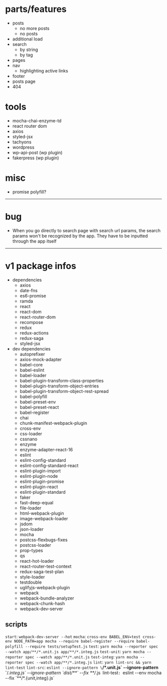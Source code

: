 # parts/features

- posts
  - no more posts
  - no posts
- additional load
- search
  - by string
  - by tag
- pages
- nav
  - highlighting active links
- footer
- posts page
- 404

# tools

- mocha-chai-enzyme-td
- react router dom
- axios
- styled-jsx
- tachyons
- wordpress
- wp-api-post (wp plugin)
- fakerpress (wp plugin)

# misc

- promise polyfill?

---

# bug

- When you go directly to search page with search url params, the search params won't be recognized by the app. They have to be inputted through the app itself

---

# v1 package infos

- dependencies
  - axios
  - date-fns
  - es6-promise
  - ramda
  - react
  - react-dom
  - react-router-dom
  - recompose
  - redux
  - redux-actions
  - redux-saga
  - styled-jsx
- dev dependencies
  - autoprefixer
  - axios-mock-adapter
  - babel-core
  - babel-eslint
  - babel-loader
  - babel-plugin-transform-class-properties
  - babel-plugin-transform-object-entries
  - babel-plugin-transform-object-rest-spread
  - babel-polyfill
  - babel-preset-env
  - babel-preset-react
  - babel-register
  - chai
  - chunk-manifest-webpack-plugin
  - cross-env
  - css-loader
  - cssnano
  - enzyme
  - enzyme-adapter-react-16
  - eslint
  - eslint-config-standard
  - eslint-config-standard-react
  - eslint-plugin-import
  - eslint-plugin-node
  - eslint-plugin-promise
  - eslint-plugin-react
  - eslint-plugin-standard
  - faker
  - fast-deep-equal
  - file-loader
  - html-webpack-plugin
  - image-webpack-loader
  - jsdom
  - json-loader
  - mocha
  - postcss-flexbugs-fixes
  - postcss-loader
  - prop-types
  - qs
  - react-hot-loader
  - react-router-test-context
  - redux-saga-test-plan
  - style-loader
  - testdouble
  - uglifyjs-webpack-plugin
  - webpack
  - webpack-bundle-analyzer
  - webpack-chunk-hash
  - webpack-dev-server

## scripts

`start`: `webpack-dev-server --hot`
`mocha`: `cross-env BABEL_ENV=test cross-env NODE_PATH=app mocha --require babel-register --require babel-polyfill --require tests/setupTest.js`
`test`: `yarn mocha --reporter spec --watch app/**/*.unit.js app/**/*.integ.js`
`test-unit`: `yarn mocha --reporter spec --watch app/**/*.unit.js`
`test-integ`: `yarn mocha --reporter spec --watch app/**/*.integ.js`
`lint`: `yarn lint-src && yarn lint-test`
`lint-src`: `eslint --ignore-pattern \`**/*.unit.js\` --ignore-pattern \`**/*.integ.js\` --ignore-pattern \`dist/**\` --fix **/*.js`
`lint-test`: `eslint --env mocha --fix \`**/*.{unit,integ}.js\`
